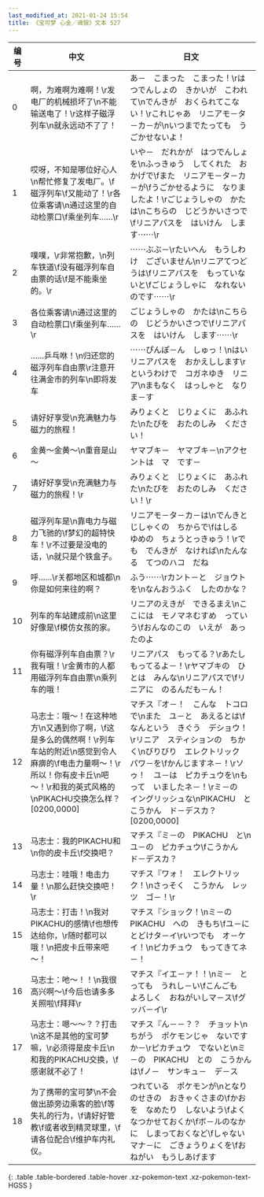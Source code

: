 ```yaml
---
last_modified_at: 2021-01-24 15:54
title: 《宝可梦 心金／魂银》文本 527
---
```

| 编号 | 中文 | 日文 |
| ---- | ---- | ---- |
| 0 | 啊，为难啊为难啊！\r发电厂的机械损坏了\n不能输送电了！\r这样子磁浮列车\n就永远动不了了！ | あ－　こまった　こまった！\rはつでんしょの　きかいが　こわれて\nでんきが　おくられてこない！\rこれじゃあ　リニアモ－タ－カ－が\nいつまでたっても　うごかせないよ！ |
| 1 | 哎呀，不知是哪位好心人\n帮忙修复了发电厂。\f磁浮列车\f又能动了！\r各位乘客请\n通过这里的自动检票口\f乘坐列车……\r | いや－　だれかが　はつでんしょを\nふっきゅう　してくれた　おかげで\fまた　リニアモ－タ－カ－が\fうごかせるように　なりましたよ！\rごじょうしゃの　かたは\nこちらの　じどうかいさつで\fリニアパスを　はいけん　します⋯⋯\r |
| 2 | 噗噗，\r非常抱歉，\n列车铁道\f没有磁浮列车自由票的话\f是不能乘坐的。\r | ⋯⋯ぶぶ－\rたいへん　もうしわけ　ございません\nリニアてつどうは\fリニアパスを　もっていないと\fごじょうしゃに　なれないのです⋯⋯\r |
| 3 | 各位乘客请\n通过这里的自动检票口\f乘坐列车……\r | ごじょうしゃの　かたは\nこちらの　じどうかいさつで\fリニアパスを　はいけん　します⋯⋯\r |
| 4 | ……乒乓咻！\n归还您的磁浮列车自由票\r注意开往满金市的列车\n即将发车 | ⋯⋯ぴんぽ－ん　しゅっ！\nはい　リニアパスを　おかえしします\rというわけで　コガネゆき　リニア\nまもなく　はっしゃと　なりま－す |
| 5 | 请好好享受\n充满魅力与磁力的旅程！ | みりょくと　じりょくに　あふれた\nたびを　おたのしみ　ください！ |
| 6 | 金黄～金黄～\n重音是山～ | ヤマブキ－　ヤマブキ－\nアクセントは　マ　です－ |
| 7 | 请好好享受\n充满魅力与磁力的旅程！\r | みりょくと　じりょくに　あふれた\nたびを　おたのしみ　ください！\r |
| 8 | 磁浮列车是\n靠电力与磁力飞驰的\f梦幻的超特快车！\r不过要是没电的话，\n就只是个铁盒子。 | リニアモ－タ－カ－は\nでんきと　じしゃくの　ちからで\fはしる　ゆめの　ちょうとっきゅう！\rでも　でんきが　なければ\nたんなる　てつのハコ　だね |
| 9 | 呼……\r关都地区和城都\n你是如何来往的啊？ | ふう⋯⋯\rカント－と　ジョウトを\nなんおうふく　したのかな？ |
| 10 | 列车的车站建成前\n这里好像是\f模仿女孩的家。 | リニアのえきが　できるまえ\nここには　モノマネむすめ　っていう\fおんなのこの　いえが　あったのよ |
| 11 | 你有磁浮列车自由票？\r我有哦！\r金黄市的人都用磁浮列车自由票\n乘列车的哦！ | リニアパス　もってる？\rあたし　もってるよ－！\rヤマブキの　ひとは　みんな\nリニアパスで\fリニアに　のるんだも－ん！ |
| 12 | 马志士：哦～！在这种地方\n又遇到你了啊，\f这是多么的偶然啊！\r列车车站的附近\n感觉到令人麻痹的\f电击力量啊～！\r所以！你有皮卡丘\n吧～！\r和我的英式风格的\nPIKACHU交换怎么样？[0200,0000] | マチス『オ－！　こんな　トコロで\nまた　ユ－と　あえるとは\fなんという　きぐう　デショウ！\rリニア　スティションの　ちかく\nびりびり　エレクトリック　パワ－を\fかんじますネ－！\rソゥ！　ユ－は　ピカチュウを\nもって　いましたネ－！\rミ－の　イングリッシュな\nPIKACHU　と　こうかん　ド－デスカ？[0200,0000] |
| 13 | 马志士：我的PIKACHU和\n你的皮卡丘\f交换吧？ | マチス『ミ－の　PIKACHU　と\nユ－の　ピカチュウ\fこうかん　ド－デスカ？ |
| 14 | 马志士：哇哦！电击力量！\n那么赶快交换吧！\r | マチス『ワォ！　エレクトリック！\nさっそく　こうかん　レッツ　ゴ－！\r |
| 15 | 马志士：打击！\n我对PIKACHU的感情\f也想传达给你，\r随时都可以哦！\n把皮卡丘带来吧～！ | マチス『ショック！\nミ－の　PIKACHU　への　きもち\fユ－に　とどけタ－イ\rいつでも　オ－ケイ！\nピカチュウ　もってきてネ－！ |
| 16 | 马志士：吔～！！\n我很高兴啊～\f今后也请多多关照啦\f拜拜\r | マチス『イエ－ァ！！\nミ－　とっても　うれし－い\fこんごも　よろしく　おねがいしマ－ス\fグッバ－イ\r |
| 17 | 马志士：嗯～～？？打击\n这不是其他的宝可梦嘛，\r必须得是皮卡丘\n和我的PIKACHU交换，\f感谢就不必了！ | マチス『ん－－？？　チョット\nちがう　ポケモンじゃ　ないですか－\rピカチュウ　でないと\nミ－の　PIKACHU　との　こうかんは\fノ－　サンキュ－　デ－ス |
| 18 | 为了携带的宝可梦\n不会做出舔旁边乘客的脸\f等失礼的行为，\f请好好管教\f或者收到精灵球里，\f请各位配合\f维护车内礼仪。 | つれている　ポケモンが\nとなりのせきの　おきゃくさまの\fかおを　なめたり　しないよう\fよく　なつかせておくか\fボ－ルのなかに　しまっておくなど\fしゃないマナ－に　ごきょうりょくを\fおねがい　もうしあげます |
{: .table .table-bordered .table-hover .xz-pokemon-text .xz-pokemon-text-HGSS }
